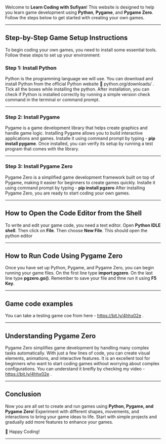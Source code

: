 Welcome to **Learn Coding with Sufiyan**! This website is designed to help you learn game development using **Python**, **Pygame**, and **Pygame Zero**. Follow the steps below to get started with creating your own games.

---

## Step-by-Step Game Setup Instructions

To begin coding your own games, you need to install some essential tools. Follow these steps to set up your environment:

### Step 1: Install Python

Python is the programming language we will use. You can download and install Python from the official Python website 🔗 python.org/downloads/ . Tick all the boxes while installing the python. After installation, you can check if Python is installed correctly by running a simple version check command in the terminal or command prompt.

---

### Step 2: Install Pygame

Pygame is a game development library that helps create graphics and handle game logic. Installing Pygame allows you to build interactive applications and games. Installe it using command prompt by typing - **pip install pygame**. Once installed, you can verify its setup by running a test program that comes with the library.

---

### Step 3: Install Pygame Zero

Pygame Zero is a simplified game development framework built on top of Pygame, making it easier for beginners to create games quickly. Installe it using command prompt by typing - **pip install pgzero** After installing Pygame Zero, you are ready to start coding your own games.

---

## How to Open the Code Editor from the Shell

To write and edit your game code, you need a text editor. Open **Python IDLE shell**. Then click on **File**. Then choose **New File**. This should open the python editor

---

## How to Run Code Using Pygame Zero

Once you have set up Python, Pygame, and Pygame Zero, you can begin running your game files. On the first line type **import pgzero**. On the last line type **pgzero.go()**. Remember to save your file and thne run it using **F5 Key**.

---

## Game code examples

You can take a testing game coe from here - https://bit.ly/4hhx02e .

---

## Understanding Pygame Zero

Pygame Zero simplifies game development by handling many complex tasks automatically. With just a few lines of code, you can create visual elements, animations, and interactive features. It is an excellent tool for beginners who want to start coding games without worrying about complex configurations. You can understand it breifly by checking my video - https://bit.ly/4hhx02e .


---

## Conclusion

Now you are all set to create and run games using **Python, Pygame, and Pygame Zero**! Experiment with different shapes, movements, and interactions to bring your game ideas to life. Start with simple projects and gradually add more features to enhance your games.

🚀 Happy Coding!

---
